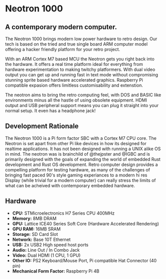 # Neotron 1000
## A contemporary modern computer. 

The Neotron 1000 brings modern low power hardware to retro design. Our tech is based on the tried and true single board ARM computer model offering a hacker friendly platform for your retro project. 

With an ARM Cortex M7 based MCU the Neotron gets you right back into the hardware. It offers a real time platform ideal for everything from hardware experimentation to making twitchy platformers. With dual video output you can get up and running fast in text mode without compromising stunning sprite based hardware accelerated graphics. Raspberry Pi compatible expasion offers limitless customisability and extenstion.

The neotron aims to bring the retro computing feel, with DOS and BASIC like environments minus all the hastle of using obsolete equipment. HDMI output and USB peripheral support means you can plug it straight into your normal setup. It even has a headphone jack!

## Development Rationale

The Neotron 1000 is a Pi form factor SBC with a Cortex M7 CPU core. The Neotron is set apart from other Pi like devices in how its designed for realtime applications. It has not been designed with running a UNIX alike OS in mind. The neotron was is brainchild of @thejpster and @IGBC and is primarily designed with the goals of expanding the world of embedded Rust development and Rust OS development. Retro computer design provides a compelling platform for testing hardware, as many of the challenges of bringing fast paced 90's style gaming experiances to a modern hi res Display (while trivial for a modern computer) can really stress the limits of what can be acheived with contemporary embedded hardware. 

## Hardware

  - **CPU:** STMicroelectronics H7 Series CPU 400MHz
  - **Memory:** 8MB DRAM
  - **GPU:** Lattice ICE40 Series Soft Core (Hardware Accelerated Rendering)
  - **GPU RAM:** 16MB SRAM
  - **Storage:** SD Card Slot
  - **Network:** Base 10T Ethernet
  - **USB:** 2x USB2 High speed host ports 
  - **Audio:** Line Out / In Combo Jack
  - **Video:** Dual HDMI (1 CPU, 1 GPU)
  - **Other IO:** PS2 Keyboard/Mouse Port, Pi compatible Hat Connector (40 pin)
  - **Mechanical Form Factor:** Raspberry Pi 4B
